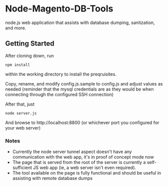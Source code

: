Node-Magento-DB-Tools
=====================

node.js web application that assists with database dumping, santization, and more.


Getting Started
---------------

After cloning down, run 
    
    npm install
    
within the working directory to install the preqruisites.

Copy, rename, and modify config.js.sample to config.js and adjust values as needed (reminder that the mysql credentials are as they would be when connecting through the configured SSH connection)

After that, just

    node server.js
    
And browse to http://localhost:8800 (or whichever port you configured for your web server)


### Notes
* Currently the node server tunnel aspect doesn't have any communication with the web app, it's in proof of concept mode now
* The page that is served from the root of the server is currently a self-sufficient JS web app (ie, a web server isn't even required).
* The tool available on the page is fully functional and should be useful in assisting with remote database dumps
